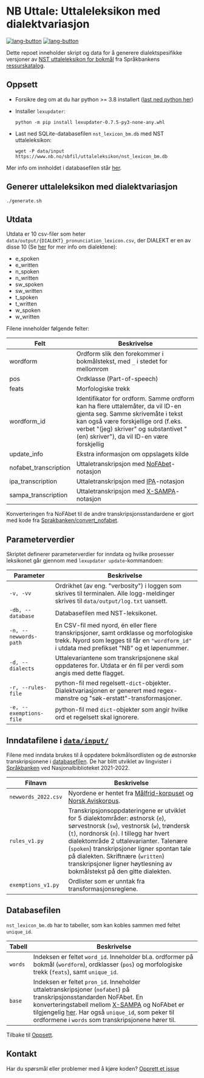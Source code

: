 # NB Uttale: Uttaleleksikon med dialektvariasjon

[![lang-button](https://img.shields.io/badge/-Norsk-grey)](https://github.com/Sprakbanken/nb_uttale/blob/main/LESMEG.md) [![lang-button](https://img.shields.io/badge/-English-blue)](https://github.com/Sprakbanken/nb_uttale/blob/main/README.md)


Dette repoet inneholder skript og data for å generere dialektspesifikke versjoner av [NST uttaleleksikon for bokmål](https://www.nb.no/sprakbanken/ressurskatalog/oai-nb-no-sbr-23/) fra Språkbankens [ressurskatalog](https://www.nb.no/sprakbanken/ressurskatalog/).

## Oppsett

- Forsikre deg om at du har python >= 3.8 installert ([last ned python her](https://www.python.org/downloads/))

- Installer `lexupdater`:

    ```shell
    python -m pip install lexupdater-0.7.5-py3-none-any.whl
    ```

- Last ned SQLite-databasefilen `nst_lexicon_bm.db` med NST uttaleleksikon:

    ```shell
    wget -P data/input https://www.nb.no/sbfil/uttaleleksikon/nst_lexicon_bm.db
    ```

Mer info om innholdet i databasefilen står [her](#databasefilen).

## Generer uttaleleksikon med dialektvariasjon

``` shell
./generate.sh
```

## Utdata

Utdata er 10 csv-filer som heter `data/output/{DIALEKT}_pronunciation_lexicon.csv`, der DIALEKT er en av disse 10 (Se [her](#inndatafilene-i-datainput) for mer info om dialektene):

- e_spoken
- e_written
- n_spoken
- n_written
- sw_spoken
- sw_written
- t_spoken
- t_written
- w_spoken
- w_written


Filene inneholder følgende felter:

| Felt | Beskrivelse |
| --- | --- |
| wordform | Ordform slik den forekommer i bokmålstekst, med `_` i stedet for mellomrom |
| pos | Ordklasse (Part-of-speech) |
| feats | Morfologiske trekk |
| wordform_id | Identifikator for ordform. Samme ordform kan ha flere uttalemåter, da vil ID-en gjenta seg. Samme skrivemåte i tekst kan også være forskjellige ord (f.eks. verbet "(jeg) skriver" og substantivet "(en) skriver"), da vil ID-en være forskjellig |
| update_info | Ekstra informasjon om oppslagets kilde |
| nofabet_transcription | Uttaletranskripsjon med [NoFAbet](https://github.com/peresolb/g2p-no#transcription-standard)-notasjon |
| ipa_transcription | Uttaletranskripsjon med [IPA](https://no.wikipedia.org/wiki/Det_internasjonale_fonetiske_alfabetet)-notasjon |
| sampa_transcription | Uttaletranskripsjon med [X-SAMPA](https://en.wikipedia.org/wiki/X-SAMPA)-notasjon |

Konverteringen fra NoFAbet til de andre transkripsjonsstandardene er gjort med kode fra [Sprakbanken/convert_nofabet](https://github.com/Sprakbanken/convert_nofabet).


## Parameterverdier

Skriptet definerer parameterverdier for inndata og hvilke prosesser leksikonet går gjennom med `lexupdater update`-kommandoen:

Parameter | Beskrivelse
--- | ---
`-v, -vv` | Ordrikhet (av eng. "verbosity") i loggen som skrives til terminalen. Alle logg-meldinger skrives til `data/output/log.txt` uansett.
`-db, --database` |  Databasefilen med NST-leksikonet.
`-n, --newwords-path` | En CSV-fil med nyord, én eller flere transkripsjoner, samt ordklasse og morfologiske trekk. Nyord som legges til får en `"wordform_id"` i utdata med prefikset "NB" og et løpenummer.
`-d, --dialects` | Uttalevariantene som transkripsjonene skal oppdateres for. Utdata er én fil per verdi som angis med dette flagget.
`-r, --rules-file` | python-fil med regelsett-`dict`-objekter. Dialektvariasjonen er generert med regex-mønstre og "søk-erstatt"-transformasjoner.
`-e, --exemptions-file` | python-fil med `dict`-objekter som angir hvilke ord et regelsett skal ignorere.

## Inndatafilene i [`data/input/`](https://github.com/Sprakbanken/nb_uttale/tree/main/data/input)

Filene med inndata brukes til å oppdatere bokmålsordlisten og de østnorske transkripsjonene i [databasefilen](#databasefilen). De har blitt utviklet av lingvister i [Språkbanken](https://www.nb.no/sprakbanken/) ved Nasjonalbiblioteket 2021-2022.

Filnavn | Beskrivelse
--- | ---
`newwords_2022.csv` | Nyordene er hentet fra [Målfrid-korpuset](https://www.nb.no/sprakbanken/ressurskatalog/oai-nb-no-sbr-69/) og [Norsk Aviskorpus](https://www.nb.no/sprakbanken/ressurskatalog/oai-clarino-uib-no-avis-plain/).
`rules_v1.py` | Transkripsjonsoppdateringene er utviklet for 5 dialektområder: østnorsk (`e`), sørvestnorsk (`sw`), vestnorsk (`w`), trøndersk (`t`), nordnorsk (`n`). I tillegg har hvert dialektområde 2 uttalevarianter. Talenære (`spoken`) transkripsjoner ligner spontan tale på dialekten. Skriftnære (`written`) transkripsjoner ligner høytlesning av bokmålstekst på den gitte dialekten.
`exemptions_v1.py` | Ordlister som er unntak fra transformasjonsreglene.

## Databasefilen

`nst_lexicon_bm.db` har to tabeller, som kan kobles sammen med feltet `unique_id`.

Tabell | Beskrivelse
---  | ---
`words` | Indeksen er feltet `word_id`. Inneholder bl.a. ordformer på bokmål (`wordform`), ordklasser (`pos`) og morfologiske trekk (`feats`), samt `unique_id`.
`base` | Indeksen er feltet `pron_id`. Inneholder uttaletranskripsjoner (`nofabet`) på transkripsjonsstandarden NoFAbet. En konverteringstabell mellom [X-SAMPA](https://en.wikipedia.org/wiki/X-SAMPA) og NoFAbet er tilgjengelig [her](https://www.nb.no/sbfil/verktoy/nofa/NoFA-no-1_0.pdf). Har også `unique_id`, som peker til ordformene i `words` som transkripsjonene hører til.

Tilbake til [Oppsett](#oppsett).

## Kontakt

Har du spørsmål eller problemer med å kjøre koden? [Opprett et issue](https://github.com/Sprakbanken/nb_uttale/issues/new)